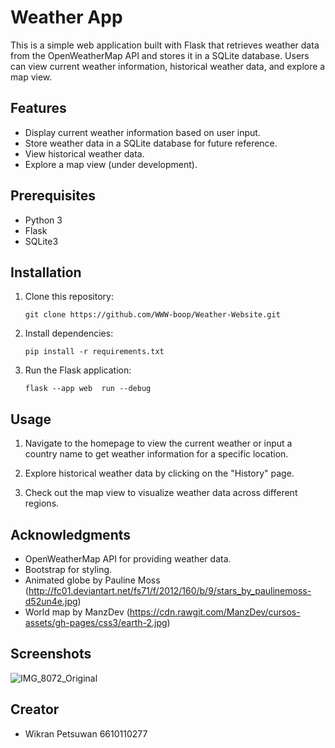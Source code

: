 # Weather App

This is a simple web application built with Flask that retrieves weather data from the OpenWeatherMap API and stores it in a SQLite database. Users can view current weather information, historical weather data, and explore a map view.

## Features

- Display current weather information based on user input.
- Store weather data in a SQLite database for future reference.
- View historical weather data.
- Explore a map view (under development).

## Prerequisites

- Python 3
- Flask
- SQLite3

## Installation

1. Clone this repository:
    ```
    git clone https://github.com/WWW-boop/Weather-Website.git
2. Install dependencies:
    ```
    pip install -r requirements.txt
3. Run the Flask application:
    ```
    flask --app web  run --debug
## Usage

1. Navigate to the homepage to view the current weather or input a country name to get weather information for a specific location.

2. Explore historical weather data by clicking on the "History" page.

3. Check out the map view to visualize weather data across different regions.

## Acknowledgments
- OpenWeatherMap API for providing weather data.
- Bootstrap for styling.
- Animated globe by Pauline Moss (http://fc01.deviantart.net/fs71/f/2012/160/b/9/stars_by_paulinemoss-d52un4e.jpg)
- World map by ManzDev (https://cdn.rawgit.com/ManzDev/cursos-assets/gh-pages/css3/earth-2.jpg)

## Screenshots

![IMG_8072_Original](https://cdn.discordapp.com/attachments/793726585974292491/1206033045036077127/image.png?ex=65da88cc&is=65c813cc&hm=2e843e29c880d662734f0bb3995ce50cdd3bd7eabdc470775ed45edea162e3d5&)

## Creator
- Wikran Petsuwan 6610110277
